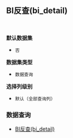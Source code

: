 ## BI反查(bi_detail) <!-- {docsify-ignore-all} -->



<br>
<p class="panel-title"><b>默认数据集</b></p>

* `否`

<p class="panel-title"><b>数据集类型</b></p>

* `数据查询`

<p class="panel-title"><b>选择列级别</b></p>

* `默认（全部查询列）`




### 数据查询
  * [BI反查(bi_detail)](module/Base/workload/query/bi_detail)
